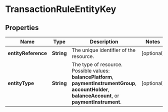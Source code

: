 

# TransactionRuleEntityKey


## Properties

| Name | Type | Description | Notes |
|------------ | ------------- | ------------- | -------------|
|**entityReference** | **String** | The unique identifier of the resource. |  [optional] |
|**entityType** | **String** | The type of resource.  Possible values: **balancePlatform**, **paymentInstrumentGroup**, **accountHolder**, **balanceAccount**, or **paymentInstrument**. |  [optional] |



